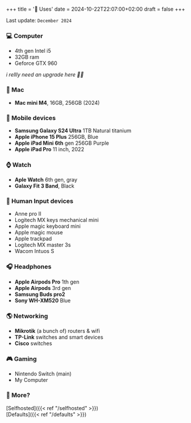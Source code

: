 +++
title = '📱 Uses'
date = 2024-10-22T22:07:00+02:00
draft = false
+++

Last update: `December 2024`

### 💻 Computer

- 4th gen Intel i5
- 32GB ram
- Geforce GTX 960

*i rellly need an upgrade here 🤷‍♀️*

### 🍎 Mac

- **Mac mini M4**, 16GB, 256GB (2024)

### 📱 Mobile devices

- **Samsung Galaxy S24 Ultra** 1TB Natural titanium
- **Apple iPhone 15 Plus** 256GB, Blue
- **Apple iPad Mini 6th** gen 256GB Purple
- **Apple iPad Pro** 11 inch, 2022

### ⌚ Watch

- **Aple Watch** 6th gen, gray
- **Galaxy Fit 3 Band**, Black

### 🎹 Human Input devices
- Anne pro II
- Logitech MX keys mechanical mini
- Apple magic keyboard mini
- Apple magic mouse
- Apple trackpad
- Logitech MX master 3s
- Wacom Intuos S

### 🎧 Headphones

- **Apple Airpods Pro** 1th gen
- **Apple Airpods** 3rd gen
- **Samsung Buds pro2**
- **Sony WH-XM520** Blue

### 🌎 Networking

- **Mikrotik** (a bunch of) routers & wifi
- **TP-Link** switches and smart devices
- **Cisco** switches

### 🎮 Gaming

- Nintendo Switch (main)
- My Computer

### 🌻 More?

[Selfhosted]({{< ref "/selfhosted" >}})  
[Defaults]({{< ref "/defaults" >}})